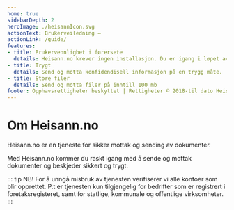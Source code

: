 ```yaml
---
home: true
sidebarDepth: 2
heroImage: ./heisannIcon.svg
actionText: Brukerveiledning →
actionLink: /guide/
features:
- title: Brukervennlighet i førersete
  details: Heisann.no krever ingen installasjon. Du er igang i løpet av 15 minutt
- title: Trygt
  details: Send og motta konfidendisell informasjon på en trygg måte.
- title: Store filer
  details: Send og motta filer på inntill 100 mb
footer: Opphavsrettigheter beskyttet | Rettigheter © 2018-til dato Heisann.no
---
```



# Om Heisann.no

Heisann.no er en tjeneste for sikker mottak og sending av dokumenter.

Med Heisann.no kommer du raskt igang med å sende og mottak dokumenter og beskjeder sikkert og trygt.

::: tip NB!
For å unngå misbruk av tjenesten verifiserer vi alle kontoer som blir opprettet. P.t er tjenesten kun tilgjengelig for bedrifter som er registrert i foretaksregisteret, samt for statlige, kommunale og offentlige virksomheter. 
:::



